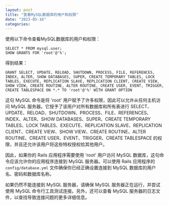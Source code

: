 ```yaml
---
layout: post
title: "查看MySQL数据库的用户和权限"
date: "2023-05-16"
categories: 
---
```

<p>使用以下命令查看MySQL数据库的用户和权限：</p>

<pre>
<code>SELECT * FROM mysql.user;
SHOW GRANTS FOR &#39;root&#39;@&#39;%&#39;;</code></pre>

<p>得到结果：</p>

<pre>
<code>GRANT SELECT, UPDATE, RELOAD, SHUTDOWN, PROCESS, FILE, REFERENCES, INDEX, ALTER, SHOW DATABASES, SUPER, CREATE TEMPORARY TABLES, LOCK TABLES, EXECUTE, REPLICATION SLAVE, REPLICATION CLIENT, CREATE VIEW, SHOW VIEW, CREATE ROUTINE, ALTER ROUTINE, CREATE USER, EVENT, TRIGGER, CREATE TABLESPACE ON *.* TO &#39;root&#39;@&#39;%&#39; WITH GRANT OPTION </code></pre>

<p>这句 MySQL 命令是将 &#39;root&#39; 用户赋予了许多权限，因此可以允许从任何主机访问 MySQL 服务器。它授予了该用户对所有数据库和所有表进行 SELECT、UPDATE、RELOAD、SHUTDOWN、PROCESS、FILE、REFERENCES、INDEX、ALTER、SHOW DATABASES、SUPER、CREATE TEMPORARY TABLES、LOCK TABLES、EXECUTE、REPLICATION SLAVE、REPLICATION CLIENT、CREATE VIEW、SHOW VIEW、CREATE ROUTINE、ALTER ROUTINE、CREATE USER、EVENT、TRIGGER、CREATE TABLESPACE 的权限，并且还允许该用户将这些特权授权给其他用户。</p>

<p>因此，如果你的 Rails 应用程序需要使用 &#39;root&#39; 用户访问 MySQL 数据库，这句命令应该允许你的应用程序连接到 MySQL 服务器。可以使用 Rails 应用程序的 <code>config/database.yml</code> 文件确保你已经正确设置连接到 MySQL 数据库的用户名、密码和数据库名称。</p>

<p>如果仍然不能连接到 MySQL 服务器，请确保 MySQL 服务器正在运行，并尝试使用 MySQL 命令行工具测试连接。另外，还可以查看 MySQL 服务器的日志文件，以查找导致连接问题的更多详细信息。</p>

